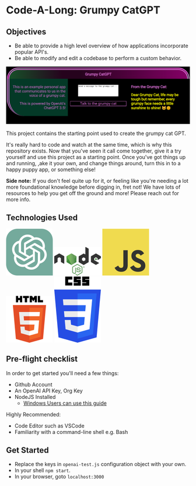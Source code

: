 # Code-A-Long: Grumpy CatGPT

## Objectives

 - Be able to provide a high level overview of how applications incorporate popular API's.
 - Be able to modify and edit a codebase to perform a custom behavior.

![Grumpy CatGPT App Screen Shot](./readme_images/grumpyCatGPT.png)

This project contains the starting point used to create the grumpy cat GPT.

It's really hard to code and watch at the same time, which is why this repository exists. Now that you've seen it call come together, give it a try yourself and use this project as a starting point. Once you've got things up and running, ,ake it your own, and change things around, turn this in to a happy puppy app, or something else!

**Side note:** If you don't feel quite up for it, or feeling like you're needing a lot more foundational knowledge before digging in, fret not! We have lots of resources to help you get off the ground and more! Please reach out for more info.


## Technologies Used

![](./readme_images/ChatGPT_logo.svg.png)
![](./readme_images/128px-Node.js_logo.png)
![](./readme_images/JavaScript-logo.png)
![](./readme_images/HTML5_Logo_128.png)
![](./readme_images/CSS3_logo_and_wordmark.png)


## Pre-flight checklist

In order to get started you'll need a few things:
 - Github Account
 - An OpenAI API Key, Org Key
 - NodeJS Installed
   -  [Windows Users can use this guide](https://learn.microsoft.com/en-us/windows/dev-environment/javascript/nodejs-on-wsl)
  
Highly Recommended:
 - Code Editor such as VSCode
 - Familiarity with a command-line shell e.g. Bash


## Get Started

 - Replace the keys in `openai-test.js` configuration object with your own.
 - In your shell `npm start`.
 - In your browser, goto `localhost:3000`


